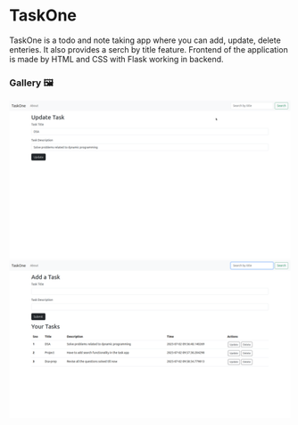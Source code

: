 # TaskOne

TaskOne is a todo and note taking app where you can add, update, delete enteries. It also provides a serch by title feature.
Frontend of the application is made by HTML and CSS with Flask working in backend.

### Gallery 🖼️

![](assets/update-task.png)
![](assets/add-task.png)
